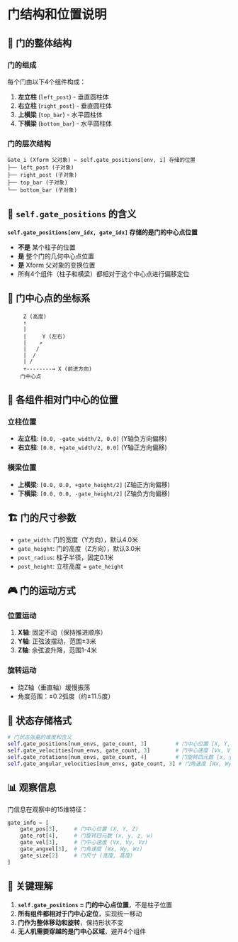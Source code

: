 # 门结构和位置说明

## 🚪 门的整体结构

### 门的组成
每个门由以下4个组件构成：
1. **左立柱** (`left_post`) - 垂直圆柱体
2. **右立柱** (`right_post`) - 垂直圆柱体  
3. **上横梁** (`top_bar`) - 水平圆柱体
4. **下横梁** (`bottom_bar`) - 水平圆柱体

### 门的层次结构
```
Gate_i (Xform 父对象) ← self.gate_positions[env, i] 存储的位置
├── left_post (子对象)
├── right_post (子对象)
├── top_bar (子对象)
└── bottom_bar (子对象)
```

## 📍 `self.gate_positions` 的含义

**`self.gate_positions[env_idx, gate_idx]` 存储的是门的中心点位置**

- **不是** 某个柱子的位置
- **是** 整个门的几何中心点位置
- **是** Xform 父对象的变换位置
- 所有4个组件（柱子和横梁）都相对于这个中心点进行偏移定位

## 🎯 门中心点的坐标系

```
     Z (高度)
     ↑
     |
     |     Y (左右)
     |    ↗
     |   /
     |  /
     | /
     +--------→ X (前进方向)
    门中心点
```

## 📏 各组件相对门中心的位置

### 立柱位置
- **左立柱**: `[0.0, -gate_width/2, 0.0]` (Y轴负方向偏移)
- **右立柱**: `[0.0, +gate_width/2, 0.0]` (Y轴正方向偏移)

### 横梁位置  
- **上横梁**: `[0.0, 0.0, +gate_height/2]` (Z轴正方向偏移)
- **下横梁**: `[0.0, 0.0, -gate_height/2]` (Z轴负方向偏移)

## 🏗️ 门的尺寸参数

- `gate_width`: 门的宽度（Y方向），默认4.0米
- `gate_height`: 门的高度（Z方向），默认3.0米
- `post_radius`: 柱子半径，固定0.1米
- `post_height`: 立柱高度 = `gate_height`

## 🎮 门的运动方式

### 位置运动
1. **X轴**: 固定不动（保持推进顺序）
2. **Y轴**: 正弦波摆动，范围±3米
3. **Z轴**: 余弦波升降，范围1-4米

### 旋转运动
- 绕Z轴（垂直轴）缓慢振荡
- 角度范围：±0.2弧度（约±11.5度）

## 🔄 状态存储格式

```python
# 门状态张量的维度和含义
self.gate_positions[num_envs, gate_count, 3]         # 门中心位置 [X, Y, Z]
self.gate_velocities[num_envs, gate_count, 3]        # 门中心速度 [Vx, Vy, Vz]  
self.gate_rotations[num_envs, gate_count, 4]         # 门旋转四元数 [x, y, z, w]
self.gate_angular_velocities[num_envs, gate_count, 3] # 门角速度 [Wx, Wy, Wz]
```

## 📊 观察信息

门信息在观察中的15维特征：
```python
gate_info = [
    gate_pos[3],     # 门中心位置 (X, Y, Z)
    gate_rot[4],     # 门旋转四元数 (x, y, z, w)  
    gate_vel[3],     # 门中心速度 (Vx, Vy, Vz)
    gate_angvel[3],  # 门角速度 (Wx, Wy, Wz)
    gate_size[2]     # 门尺寸 (宽度, 高度)
]
```

## 🎯 关键理解

1. **`self.gate_positions` = 门的中心点位置**，不是柱子位置
2. **所有组件都相对于门中心定位**，实现统一移动
3. **门作为整体移动和旋转**，保持形状不变
4. **无人机需要穿越的是门中心区域**，避开4个组件
